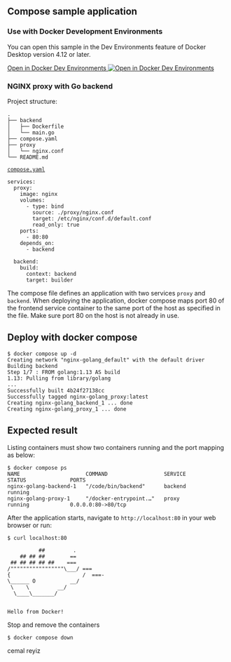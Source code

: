 ## Compose sample application

### Use with Docker Development Environments

You can open this sample in the Dev Environments feature of Docker Desktop version 4.12 or later.

[Open in Docker Dev Environments <img src="../open_in_new.svg" alt="Open in Docker Dev Environments" align="top"/>](https://open.docker.com/dashboard/dev-envs?url=https://github.com/docker/awesome-compose/tree/master/nginx-golang)

### NGINX proxy with Go backend

Project structure:
```
.
├── backend
│   ├── Dockerfile
│   └── main.go
├── compose.yaml
├── proxy
│   └── nginx.conf
└── README.md
```

[`compose.yaml`](compose.yaml)
```
services:
  proxy:
    image: nginx
    volumes:
      - type: bind
        source: ./proxy/nginx.conf
        target: /etc/nginx/conf.d/default.conf
        read_only: true
    ports:
      - 80:80
    depends_on:
      - backend

  backend:
    build:
      context: backend
      target: builder
```
The compose file defines an application with two services `proxy` and `backend`.
When deploying the application, docker compose maps port 80 of the frontend service container to the same port of the host as specified in the file.
Make sure port 80 on the host is not already in use.

## Deploy with docker compose

```
$ docker compose up -d
Creating network "nginx-golang_default" with the default driver
Building backend
Step 1/7 : FROM golang:1.13 AS build
1.13: Pulling from library/golang
...
Successfully built 4b24f27138cc
Successfully tagged nginx-golang_proxy:latest
Creating nginx-golang_backend_1 ... done
Creating nginx-golang_proxy_1 ... done
```

## Expected result

Listing containers must show two containers running and the port mapping as below:
```
$ docker compose ps
NAME                     COMMAND                  SERVICE             STATUS              PORTS
nginx-golang-backend-1   "/code/bin/backend"      backend             running
nginx-golang-proxy-1     "/docker-entrypoint.…"   proxy               running             0.0.0.0:80->80/tcp
```

After the application starts, navigate to `http://localhost:80` in your web browser or run:
```
$ curl localhost:80

          ##         .
    ## ## ##        ==
 ## ## ## ## ##    ===
/"""""""""""""""""\___/ ===
{                       /  ===-
\______ O           __/
 \    \         __/
  \____\_______/

	
Hello from Docker!
```

Stop and remove the containers
```
$ docker compose down
```

cemal reyiz
